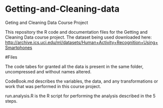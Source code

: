 # Getting-and-Cleaning-data
Geting and Cleaning Data Course Project

This repository the R code and documentation files for the Getting and Cleaning Data course project.
The dataset being used downloaded here: http://archive.ics.uci.edu/ml/datasets/Human+Activity+Recognition+Using+Smartphones 


#Files

The code tabes for granted all the data is present in the same folder, uncompressed and without names altered.

CodeBook.md describes the variables, the data, and any transformations or work that was performed in this course project.

run.analysis.R is the R script for performing the analysis described in the 5 steps.
